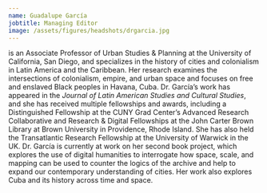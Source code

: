 ```yaml
---
name: Guadalupe García
jobtitle: Managing Editor
image: /assets/figures/headshots/drgarcia.jpg
---
```

is an Associate Professor of Urban Studies & Planning at the University of California, San Diego, and specializes in the history of cities and colonialism in Latin America and the Caribbean. Her research examines the intersections of colonialism, empire, and urban space and focuses on free and enslaved Black peoples in Havana, Cuba. 
Dr. García’s work has appeared in the *Journal of Latin American Studies and Cultural Studies*, and she has received multiple fellowships and awards, including a Distinguished Fellowship at the CUNY Grad Center’s Advanced Research Collaborative and Research & Digital Fellowships at the John Carter Brown Library at Brown University in Providence, Rhode Island. She has also held the Transatlantic Research Fellowship at the University of Warwick in the UK. Dr. García is currently at work on her second book project, which explores the use of digital humanities to interrogate how space, scale, and mapping can be used to counter the logics of the archive and help to expand our contemporary understanding of cities. Her work also explores Cuba and its history across time and space. 